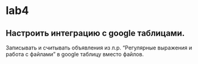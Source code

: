 # lab4
## Настроить интеграцию с google таблицами.
Записывать и считывать объявления из л.р. “Регулярные выражения и работа с файлами” в google таблицу вместо файлов.
